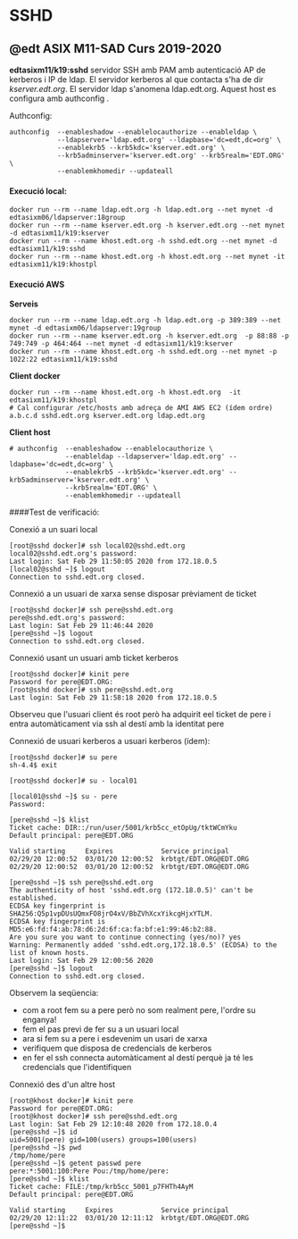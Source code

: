# SSHD
## @edt ASIX M11-SAD Curs 2019-2020


**edtasixm11/k19:sshd** servidor SSH  amb PAM amb autenticació AP de  kerberos i IP de ldap.
  El servidor kerberos al que contacta s'ha de dir *kserver.edt.org*. El servidor ldap
  s'anomena ldap.edt.org. Aquest host es configura amb authconfig .
  
Authconfig:
```
authconfig  --enableshadow --enablelocauthorize --enableldap \
            --ldapserver='ldap.edt.org' --ldapbase='dc=edt,dc=org' \
            --enablekrb5 --krb5kdc='kserver.edt.org' \
            --krb5adminserver='kserver.edt.org' --krb5realm='EDT.ORG' \
            --enablemkhomedir --updateall
```

#### Execució local:
```
docker run --rm --name ldap.edt.org -h ldap.edt.org --net mynet -d edtasixm06/ldapserver:18group
docker run --rm --name kserver.edt.org -h kserver.edt.org --net mynet -d edtasixm11/k19:kserver
docker run --rm --name khost.edt.org -h sshd.edt.org --net mynet -d edtasixm11/k19:sshd
docker run --rm --name khost.edt.org -h khost.edt.org --net mynet -it edtasixm11/k19:khostpl
```

#### Execució AWS
**Serveis**
```
docker run --rm --name ldap.edt.org -h ldap.edt.org -p 389:389 --net mynet -d edtasixm06/ldapserver:19group
docker run --rm --name kserver.edt.org -h kserver.edt.org  -p 88:88 -p 749:749 -p 464:464 --net mynet -d edtasixm11/k19:kserver
docker run --rm --name khost.edt.org -h sshd.edt.org --net mynet -p 1022:22 edtasixm11/k19:sshd
```
**Client docker**
```
docker run --rm --name khost.edt.org -h khost.edt.org  -it edtasixm11/k19:khostpl
# Cal configurar /etc/hosts amb adreça de AMI AWS EC2 (ídem ordre)
a.b.c.d sshd.edt.org kserver.edt.org ldap.edt.org
```
**Client host**
```
# authconfig  --enableshadow --enablelocauthorize \
              --enableldap --ldapserver='ldap.edt.org' --ldapbase='dc=edt,dc=org' \
              --enablekrb5 --krb5kdc='kserver.edt.org' --krb5adminserver='kserver.edt.org' \
              --krb5realm='EDT.ORG' \
              --enablemkhomedir --updateall
```


####Test de verificació:

Conexió a un suari local
```
[root@sshd docker]# ssh local02@sshd.edt.org
local02@sshd.edt.org's password: 
Last login: Sat Feb 29 11:50:05 2020 from 172.18.0.5
[local02@sshd ~]$ logout
Connection to sshd.edt.org closed.
```

Connexió a un usuari de xarxa
sense disposar prèviament de ticket
```
[root@sshd docker]# ssh pere@sshd.edt.org
pere@sshd.edt.org's password: 
Last login: Sat Feb 29 11:46:44 2020
[pere@sshd ~]$ logout
Connection to sshd.edt.org closed.
```

Connexió usant un usuari amb ticket kerberos
```
[root@sshd docker]# kinit pere
Password for pere@EDT.ORG: 
[root@sshd docker]# ssh pere@sshd.edt.org
Last login: Sat Feb 29 11:58:18 2020 from 172.18.0.5
```
Observeu que l'usuari client és root però ha adquirit eel ticket de pere
i entra automàticament via ssh al destí amb la identitat pere

Connexió de usuari kerberos a usuari kerberos (ídem):
```
[root@sshd docker]# su pere
sh-4.4$ exit

[root@sshd docker]# su - local01

[local01@sshd ~]$ su - pere
Password: 

[pere@sshd ~]$ klist
Ticket cache: DIR::/run/user/5001/krb5cc_etOpUg/tktWCmYku
Default principal: pere@EDT.ORG

Valid starting     Expires            Service principal
02/29/20 12:00:52  03/01/20 12:00:52  krbtgt/EDT.ORG@EDT.ORG
02/29/20 12:00:52  03/01/20 12:00:52  krbtgt/EDT.ORG@EDT.ORG

[pere@sshd ~]$ ssh pere@sshd.edt.org
The authenticity of host 'sshd.edt.org (172.18.0.5)' can't be established.
ECDSA key fingerprint is SHA256:Q5p1vpDUsUQmxFO8jrO4xV/BbZVhXcxYikcgHjxYTLM.
ECDSA key fingerprint is MD5:e6:fd:f4:ab:78:d6:2d:6f:ca:fa:bf:e1:99:46:b2:88.
Are you sure you want to continue connecting (yes/no)? yes
Warning: Permanently added 'sshd.edt.org,172.18.0.5' (ECDSA) to the list of known hosts.
Last login: Sat Feb 29 12:00:56 2020
[pere@sshd ~]$ logout
Connection to sshd.edt.org closed.
```

Observem la seqüencia:
 * com a root fem su a pere però no som realment pere, l'ordre su enganya!
 * fem el pas previ de fer su a un usuari local
 * ara si fem su a pere i esdevenim un usari de xarxa
 * verifiquem que disposa de credencials de kerberos
 * en fer el ssh connecta automàticament al destí perquè ja té les credencials que 
   l'identifiquen

Connexió des d'un altre host
```
[root@khost docker]# kinit pere
Password for pere@EDT.ORG: 
[root@khost docker]# ssh pere@sshd.edt.org
Last login: Sat Feb 29 12:10:48 2020 from 172.18.0.4
[pere@sshd ~]$ id
uid=5001(pere) gid=100(users) groups=100(users)
[pere@sshd ~]$ pwd
/tmp/home/pere
[pere@sshd ~]$ getent passwd pere
pere:*:5001:100:Pere Pou:/tmp/home/pere:
[pere@sshd ~]$ klist
Ticket cache: FILE:/tmp/krb5cc_5001_p7FHTh4AyM
Default principal: pere@EDT.ORG

Valid starting     Expires            Service principal
02/29/20 12:11:22  03/01/20 12:11:12  krbtgt/EDT.ORG@EDT.ORG
[pere@sshd ~]$ 
```
